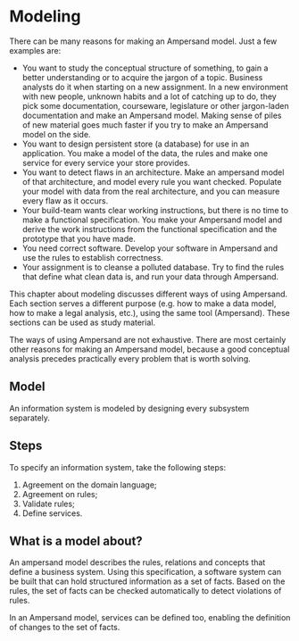 # Modeling

There can be many reasons for making an Ampersand model. Just a few examples are:

* You want to study the conceptual structure of something, to gain a better understanding or to acquire the jargon of a topic. Business analysts do it when starting on a new assignment. In a new environment with new people, unknown habits and a lot of catching up to do, they pick some documentation, courseware, legislature or other jargon-laden documentation and make an Ampersand model. Making sense of piles of new material goes much faster if you try to make an Ampersand model on the side.
* You want to design persistent store \(a database\) for use in an application. You make a model of the data, the rules and make one service for every service your store provides.
* You want to detect flaws in an architecture. Make an ampersand model of that architecture, and model every rule you want checked. Populate your model with data from the real architecture, and you can measure every flaw as it occurs.
* Your build-team wants clear working instructions, but there is no time to make a functional specification. You make your Ampersand model and derive the work instructions from the functional specification and the prototype that you have made.
* You need correct software. Develop your software in Ampersand and use the rules to establish correctness.
* Your assignment is to cleanse a polluted database. Try to find the rules that define what clean data is, and run your data through Ampersand.

This chapter about modeling discusses different ways of using Ampersand. Each section serves a different purpose \(e.g. how to make a data model, how to make a legal analysis, etc.\), using the same tool \(Ampersand\). These sections can be used as study material.

The ways of using Ampersand are not exhaustive. There are most certainly other reasons for making an Ampersand model, because a good conceptual analysis precedes practically every problem that is worth solving.

## Model

An information system is modeled by designing every subsystem separately.

## Steps

To specify an information system, take the following steps:  
1. Agreement on the domain language;  
2. Agreement on rules;  
3. Validate rules;  
4. Define services.

## What is a model about?

An ampersand model describes the rules, relations and concepts that define a business system. Using this specification, a software system can be built that can hold structured information as a set of facts. Based on the rules, the set of facts can be checked automatically to detect violations of rules.

In an Ampersand model, services can be defined too, enabling the definition of changes to the set of facts.

